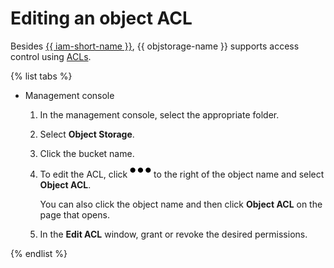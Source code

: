 # Editing an object ACL

Besides [{{ iam-short-name }}](../../../iam/index.yaml), {{ objstorage-name }} supports access control using [ACLs](../../concepts/acl.md).

{% list tabs %}

- Management console

    1. In the management console, select the appropriate folder.

    1. Select **Object Storage**.

    1. Click the bucket name.

    1. To edit the ACL, click ![image](../../../_assets/horizontal-ellipsis.svg) to the right of the object name and select **Object ACL**.

        You can also click the object name and then click **Object ACL** on the page that opens.

    1. In the **Edit ACL** window, grant or revoke the desired permissions.

{% endlist %}

